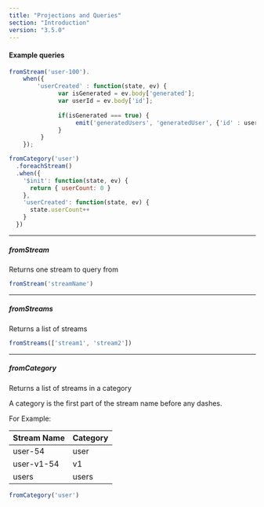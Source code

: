 ```yaml
---
title: "Projections and Queries"
section: "Introduction"
version: "3.5.0"
---
```



#### Example queries

```JavaScript
fromStream('user-100').
    when({
        'userCreated' : function(state, ev) {
              var isGenerated = ev.body['generated'];
              var userId = ev.body['id'];
              
              if(isGenerated === true) {
                   emit('generatedUsers', 'generatedUser', {'id' : userId})
              }
         }
    });
```

```JavaScript
fromCategory('user')
  .foreachStream()
  .when({
    '$init': function(state, ev) {
      return { userCount: 0 }
    },
    'userCreated': function(state, ev) {
      state.userCount++
    }
  })
```

------------


##### fromStream 
Returns one stream to query from
```JavaScript
fromStream('streamName')
```

-----

##### fromStreams
Returns a list of streams
```JavaScript  
fromStreams(['stream1', 'stream2'])
```

-----

##### fromCategory
Returns a list of streams in a category

A category is the first part of the stream name before any dashes.

For Example:

Stream Name  | Category
------------- | -------------
user-54  | user
user-v1-54  | v1
users | users

```JavaScript  
fromCategory('user')
```
